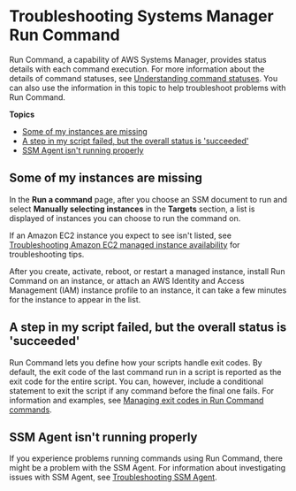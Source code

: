# Troubleshooting Systems Manager Run Command<a name="troubleshooting-remote-commands"></a>

Run Command, a capability of AWS Systems Manager, provides status details with each command execution\. For more information about the details of command statuses, see [Understanding command statuses](monitor-commands.md)\. You can also use the information in this topic to help troubleshoot problems with Run Command\.

**Topics**
+ [Some of my instances are missing](#where-are-instances)
+ [A step in my script failed, but the overall status is 'succeeded'](#ts-exit-codes)
+ [SSM Agent isn't running properly](#ts-ssmagent-linux)

## Some of my instances are missing<a name="where-are-instances"></a>

In the **Run a command** page, after you choose an SSM document to run and select **Manually selecting instances** in the **Targets** section, a list is displayed of instances you can choose to run the command on\.

If an Amazon EC2 instance you expect to see isn't listed, see [Troubleshooting Amazon EC2 managed instance availability](troubleshooting-managed-instances.md) for troubleshooting tips\.

After you create, activate, reboot, or restart a managed instance, install Run Command on an instance, or attach an AWS Identity and Access Management \(IAM\) instance profile to an instance, it can take a few minutes for the instance to appear in the list\.

## A step in my script failed, but the overall status is 'succeeded'<a name="ts-exit-codes"></a>

Run Command lets you define how your scripts handle exit codes\. By default, the exit code of the last command run in a script is reported as the exit code for the entire script\. You can, however, include a conditional statement to exit the script if any command before the final one fails\. For information and examples, see [Managing exit codes in Run Command commands](command-exit-codes.md)\. 

## SSM Agent isn't running properly<a name="ts-ssmagent-linux"></a>

If you experience problems running commands using Run Command, there might be a problem with the SSM Agent\. For information about investigating issues with SSM Agent, see [Troubleshooting SSM Agent](troubleshooting-ssm-agent.md)\. 